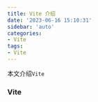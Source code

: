 ```yaml
---
title: Vite 介绍
date: '2023-06-16 15:10:31'
sidebar: 'auto'
categories:
- Vite
tags:
- Vite
---
```


本文介绍`Vite`
<!-- more -->

### Vite